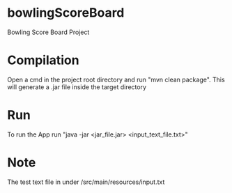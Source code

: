 # bowlingScoreBoard
Bowling Score Board Project

# Compilation
Open a cmd in the project root directory and run "mvn clean package". This will generate a .jar file inside the target directory

# Run
To run the App run "java -jar <jar_file.jar> <input_text_file.txt>"

# Note
The test text file in under /src/main/resources/input.txt
